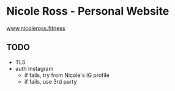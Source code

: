 # Nicole Ross - Personal Website

www.nicoleross.fitness

## TODO

- TLS
- auth Instagram
  - if fails, try from Nicole's IG profile
  - if fails, use 3rd party
